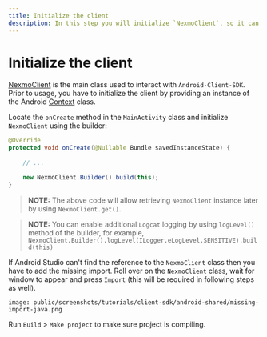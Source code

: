 ```yaml
---
title: Initialize the client
description: In this step you will initialize `NexmoClient`, so it can be used within the application.
---
```


# Initialize the client

[NexmoClient](https://developer.nexmo.com/sdk/stitch/android/com/nexmo/client/NexmoClient.html) is the main class used to interact with `Android-Client-SDK`. Prior to usage, you have to initialize the client by providing an instance of the Android [Context](https://developer.android.com/reference/android/content/Context) class. 

Locate the `onCreate` method in the `MainActivity` class and initialize `NexmoClient` using the builder:

```java
@Override
protected void onCreate(@Nullable Bundle savedInstanceState) {
    
    // ...

    new NexmoClient.Builder().build(this);
}
```

> **NOTE:** The above code will allow retrieving `NexmoClient` instance later by using `NexmoClient.get()`.

> **NOTE:** You can enable additional `Logcat` logging by using `logLevel()` method of the builder, for example, `NexmoClient.Builder().logLevel(ILogger.eLogLevel.SENSITIVE).build(this)`

If Android Studio can't find the reference to the `NexmoClient` class then you have to add the missing import. Roll over on the `NexmoClient` class, wait for window to appear and press `Import` (this will be required in following steps as well).

```screenshot
image: public/screenshots/tutorials/client-sdk/android-shared/missing-import-java.png
```

Run `Build` > `Make project` to make sure project is compiling.